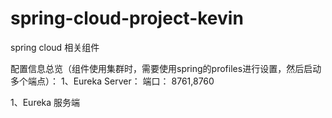 # spring-cloud-project-kevin
spring cloud 相关组件

配置信息总览（组件使用集群时，需要使用spring的profiles进行设置，然后启动多个端点）：
1、Eureka Server： 
       端口： 8761,8760
       

1、Eureka 服务端
   

